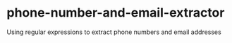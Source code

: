 # phone-number-and-email-extractor
Using regular expressions to extract phone numbers and email addresses  
